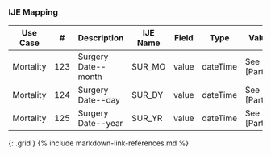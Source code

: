 ### IJE Mapping

| **Use Case** |  **#**   |  **Description**  | **IJE Name**  |  **Field**  |  **Type**  | **Value Set/Comments**  |
| :---------: | --------------- | ------------ | ------------- | ---------- | ---------- | -------------- |
| Mortality | 123 | Surgery Date--month | SUR_MO | value |dateTime |See [PartialDatesAndTimes] |
| Mortality | 124 | Surgery Date--day | SUR_DY | value |dateTime |See [PartialDatesAndTimes] |
| Mortality | 125 | Surgery Date--year | SUR_YR | value |dateTime |See [PartialDatesAndTimes] |
{: .grid }
{% include markdown-link-references.md %}
